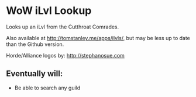 # WoW iLvl Lookup
Looks up an iLvl from the Cutthroat Comrades.

Also available at http://tomstanley.me/apps/ilvls/, but may be less up to date than the Github version.

Horde/Alliance logos by: http://stephanosue.com

## Eventually will:

- Be able to search any guild
